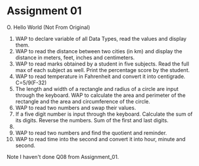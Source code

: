 
# Assignment 01
O. Hello World (Not From Original)
1. WAP to declare variable of all Data Types, read the values and display them.
2. WAP to read the distance between two cities (in km) and display the distance in meters, feet, inches and centimeters.
3. WAP to read marks obtained by a student in five subjects. Read the full max of each subject as well. Print the percentage score by the student.
4. WAP to read temperature in Fahrenheit and convert it into centigrade. C=5/9(F-32)
5. The length and width of a rectangle and radius of a circle are input through the keyboard. WAP to calculate the area and perimeter of the rectangle and the area and circumference of the circle.
6. WAP to read two numbers and swap their values.
7. If a five digit number is input through the keyboard. Calculate the sum of its digits. Reverse the numbers. Sum of the first and last digits.
8.
9. WAP to read two numbers and find the quotient and reminder.
10. WAP to read time into the second and convert it into hour, minute and second.

Note
I haven't done Q08 from Assignment_01.
